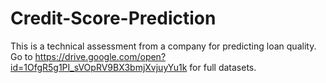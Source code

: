 # Credit-Score-Prediction
This is a technical assessment from a company for predicting loan quality. Go to https://drive.google.com/open?id=1OfgR5g1PI_sVOpRV9BX3bmjXvjuyYu1k for full datasets.
